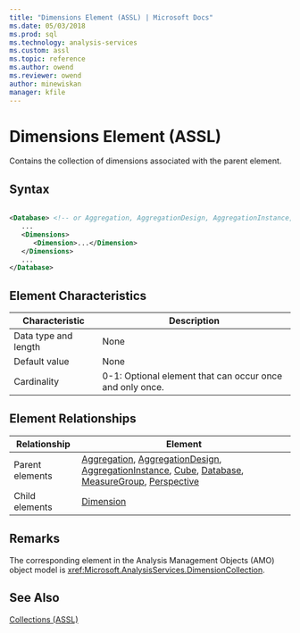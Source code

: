 ```yaml
---
title: "Dimensions Element (ASSL) | Microsoft Docs"
ms.date: 05/03/2018
ms.prod: sql
ms.technology: analysis-services
ms.custom: assl
ms.topic: reference
ms.author: owend
ms.reviewer: owend
author: minewiskan
manager: kfile
---
```

# Dimensions Element (ASSL)

  Contains the collection of dimensions associated with the parent element.  
  
## Syntax  
  
```xml  
  
<Database> <!-- or Aggregation, AggregationDesign, AggregationInstance, Cube, MeasureGroup, Perspective -->  
   ...  
   <Dimensions>  
      <Dimension>...</Dimension>  
   </Dimensions>  
   ...  
</Database>  
```  
  
## Element Characteristics  
  
|Characteristic|Description|  
|--------------------|-----------------|  
|Data type and length|None|  
|Default value|None|  
|Cardinality|0-1: Optional element that can occur once and only once.|  
  
## Element Relationships  
  
|Relationship|Element|  
|------------------|-------------|  
|Parent elements|[Aggregation](../../../analysis-services/scripting/objects/aggregation-element-assl.md), [AggregationDesign](../../../analysis-services/scripting/objects/aggregationdesign-element-assl.md), [AggregationInstance](../../../analysis-services/scripting/objects/aggregationinstance-element-assl.md), [Cube](../../../analysis-services/scripting/objects/cube-element-assl.md), [Database](../../../analysis-services/scripting/objects/database-element-assl.md), [MeasureGroup](../../../analysis-services/scripting/objects/measuregroup-element-assl.md), [Perspective](../../../analysis-services/scripting/objects/perspective-element-assl.md)|  
|Child elements|[Dimension](../../../analysis-services/scripting/objects/dimension-element-assl.md)|  
  
## Remarks  
 The corresponding element in the Analysis Management Objects (AMO) object model is <xref:Microsoft.AnalysisServices.DimensionCollection>.  
  
## See Also  
 [Collections &#40;ASSL&#41;](../../../analysis-services/scripting/collections/collections-assl.md)  
  
  
